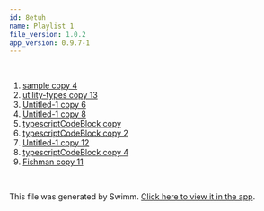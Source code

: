 ```yaml
---
id: 8etuh
name: Playlist 1
file_version: 1.0.2
app_version: 0.9.7-1
---
```


<!-- Intro - Do not remove this comment -->



<br/>

<!-- Steps - Do not remove this comment -->
1. [sample copy 4](sample-copy-4.025di.sw.md)
2. [utility-types copy 13](utility-types-copy-13.12pon.sw.md)
3. [Untitled-1 copy 6](untitled-1-copy-6.1bxek.sw.md)
4. [Untitled-1 copy 8](untitled-1-copy-8.1l4qh.sw.md)
5. [typescriptCodeBlock copy](typescriptcodeblock-copy.22qfb.sw.md)
6. [typescriptCodeBlock copy 2](typescriptcodeblock-copy-2.2gnbb.sw.md)
7. [Untitled-1 copy 12](untitled-1-copy-12.2rmq1.sw.md)
8. [typescriptCodeBlock copy 4](typescriptcodeblock-copy-4.2t0wv.sw.md)
9. [Fishman copy 11](fishman-copy-11.381ud.sw.md)


<br/>

This file was generated by Swimm. [Click here to view it in the app](http://localhost:5001/repos/Z2l0aHViJTNBJTNBVGVzdFJlcG8xJTNBJTNBU2hhdWxBbXJhblM=/playlists/8etuh).